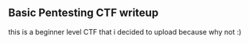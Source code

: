 ## Basic Pentesting CTF writeup
this is a beginner level CTF that i decided to upload because why not :)

# 
